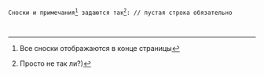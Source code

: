 <code>Сноски и примечания[^1] задаются так[^2]:
// пустая строка обязательно
[^1]: Все сноски отображаются в конце страницы
[^2]: Просто не так ли?)
</code>
